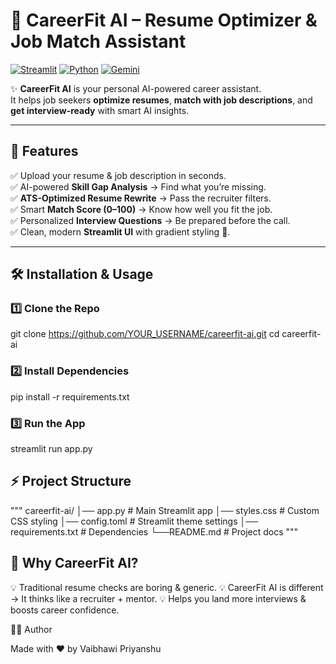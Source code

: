 # 🎯 CareerFit AI – Resume Optimizer & Job Match Assistant

[![Streamlit](https://img.shields.io/badge/Built%20with-Streamlit-FF4B4B?style=for-the-badge&logo=streamlit&logoColor=white)](https://streamlit.io/)
[![Python](https://img.shields.io/badge/Made%20with-Python-3776AB?style=for-the-badge&logo=python&logoColor=white)](https://www.python.org/)
[![Gemini](https://img.shields.io/badge/Powered%20by-Google%20Gemini-4285F4?style=for-the-badge&logo=google&logoColor=white)](https://aistudio.google.com/)

✨ **CareerFit AI** is your personal AI-powered career assistant.  
It helps job seekers **optimize resumes**, **match with job descriptions**, and **get interview-ready** with smart AI insights.  

---

## 🚀 Features
✅ Upload your resume & job description in seconds.  
✅ AI-powered **Skill Gap Analysis** → Find what you’re missing.  
✅ **ATS-Optimized Resume Rewrite** → Pass the recruiter filters.  
✅ Smart **Match Score (0–100)** → Know how well you fit the job.  
✅ Personalized **Interview Questions** → Be prepared before the call.  
✅ Clean, modern **Streamlit UI** with gradient styling 🎨.  

---

## 🛠️ Installation & Usage

### 1️⃣ Clone the Repo
git clone https://github.com/YOUR_USERNAME/careerfit-ai.git
cd careerfit-ai

### 2️⃣ Install Dependencies
pip install -r requirements.txt

### 3️⃣ Run the App
streamlit run app.py

## ⚡ Project Structure
"""
careerfit-ai/
│── app.py          # Main Streamlit app
│── styles.css      # Custom CSS styling
│── config.toml     # Streamlit theme settings
│── requirements.txt # Dependencies
└──README.md       # Project docs
"""

## 🌟 Why CareerFit AI?

💡 Traditional resume checks are boring & generic.
💡 CareerFit AI is different → It thinks like a recruiter + mentor.
💡 Helps you land more interviews & boosts career confidence.

👨‍💻 Author

Made with ❤️ by Vaibhawi Priyanshu